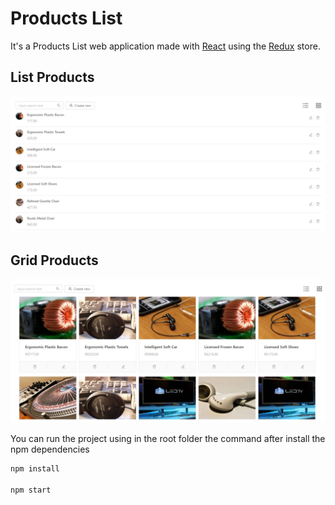 # Products List
It's a Products List web application made with [React](https://github.com/facebook/react) using the [Redux](https://github.com/reactjs/redux) store.

## List Products
![Products List](/ProductList.jpg)

## Grid Products
![Products List](/ProductGrid.jpg)

You can run the project using in the root folder the command after install the npm dependencies
```javascript
npm install

npm start
```
